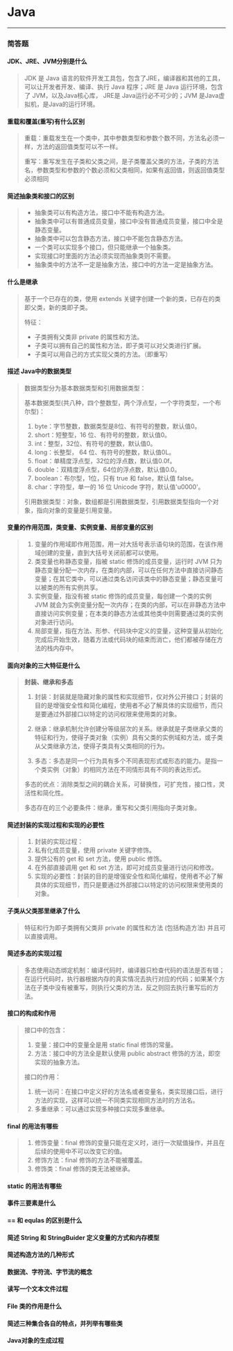 # Java

---

### 简答题

#### JDK、JRE、JVM分别是什么

>JDK 是 Java 语言的软件开发工具包，包含了JRE，编译器和其他的工具，可以让开发者开发、编译、执行 Java 程序；JRE 是 Java 运行环境，包含了 JVM，以及Java核心库， JRE是 Java运行必不可少的；JVM 是Java虚拟机，是Java的运行环境。

#### 重载和覆盖(重写)有什么区别

>重载：重载发生在一个类中，其中参数类型和参数个数不同，方法名必须一样，方法的返回值类型可以不一样。
>
>重写：重写发生在子类和父类之间，是子类覆盖父类的方法，子类的方法名，参数类型和参数的个数必须和父类相同，如果有返回值，则返回值类型必须相同

#### 简述抽象类和接口的区别

>* 抽象类可以有构造方法，接口中不能有构造方法。
>* 抽象类中可以有普通成员变量，接口中没有普通成员变量，接口中全是静态变量。
>* 抽象类中可以包含静态方法，接口中不能包含静态方法。
>* 一个类可以实现多个接口，但只能继承一个抽象类。
>* 实现接口时里面的方法必须实现而抽象类则不需要。
>* 抽象类中的方法不一定是抽象方法，接口中的方法一定是抽象方法。

#### 什么是继承

>基于一个已存在的类，使用 extends 关键字创建一个新的类，已存在的类即父类，新的类即子类。
>
>特征：
>
>* 子类拥有父类非 private 的属性和方法。
>* 子类可以拥有自己的属性和方法，即子类可以对父类进行扩展。
>* 子类可以用自己的方式实现父类的方法。（即重写）

#### 描述 Java中的数据类型

>数据类型分为基本数据类型和引用数据类型：
>
>基本数据类型(共八种，四个整数型，两个浮点型，一个字符类型，一个布尔型)：
>
>1. byte：字节整数，数据类型是8位、有符号的整数，默认值0。
>2. short：短整型，16 位、有符号的整数，默认值0。
>3. int：整型，32位、有符号的整数，默认值0。
>4. long：长整型， 64 位、有符号的整数，默认值0L。
>5. float：单精度浮点型，32位的浮点数，默认值0.0f。
>6. double：双精度浮点型，64位的浮点数，默认值0.0。
>7. boolean：布尔型，1位，只有 true 和 false，默认值 false。
>8. char：字符型，单一的 16 位 Unicode 字符，默认值'u0000'。
>
>引用数据类型：对象，数组都是引用数据类型，引用数据类型指向一个对象，指向对象的变量是引用变量。

#### 变量的作用范围，类变量、实例变量、局部变量的区别

>1. 变量的作用域即作用范围，用一对大括号表示语句块的范围，在该作用域创建的变量，直到大括号关闭前都可以使用。
>2. 类变量也称静态变量，指被 static 修饰的成员变量，运行时 JVM 只为静态变量分配一次内存，在类的内部，可以在任何方法中直接访问静态变量；在其它类中，可以通过类名访问该类中的静态变量；静态变量可以被类的所有实例共享。
>3. 实例变量，指没有被 static 修饰的成员变量，每创建一个类的实例 JVM 就会为实例变量分配一次内存；在类的内部，可以在非静态方法中直接访问实例变量；在本类的静态方法或其他类中则需要通过类的实例对象进行访问。
>4. 局部变量，指在方法、形参、代码块中定义的变量，这种变量从初始化完成后开始生效，随着方法或代码块的结束而消亡，他们都被存储在方法的栈内存中。 

#### 面向对象的三大特征是什么

   >**封装、继承和多态**
   >
   >1. 封装：封装就是隐藏对象的属性和实现细节，仅对外公开接口；封装的目的是增强安全性和简化编程，使用者不必了解具体的实现细节，而只是要通过外部接口以特定的访问权限来使用类的对象。
   >
   >2. 继承：继承机制允许创建分等级层次的关系。继承就是子类继承父类的特征和行为，使得子类对象（实例）具有父类的实例域和方法，或子类从父类继承方法，使得子类具有父类相同的行为。
   >
   >3. 多态：多态是同一个行为具有多个不同表现形式或形态的能力。是指一个类实例（对象）的相同方法在不同情形具有不同的表达形式。
   >
   >   多态的优点：消除类型之间的耦合关系，可替换性，可扩充性，接口性，灵活性和简化性。
   >
   >   多态存在的三个必要条件：继承，重写和父类引用指向子类对象。

#### 简述封装的实现过程和实现的必要性

>1. 封装的实现过程：
>   1. 私有化成员变量，使用 private 关键字修饰。
>   2. 提供公有的 get 和 set 方法，使用 public 修饰。
>   3. 在外部直接调用 get 和 set 方法，即可对成员变量进行访问和修改。
>2. 实现的必要性：封装的目的是增强安全性和简化编程，使用者不必了解具体的实现细节，而只是要通过外部接口以特定的访问权限来使用类的对象。

#### 子类从父类那里继承了什么

>特征和行为即子类拥有父类非 private 的属性和方法 (包括构造方法) 并且可以直接调用。

#### 简述多态的实现过程

>多态使用动态绑定机制：编译代码时，编译器只检查代码的语法是否有错；在运行代码时，执行器根据内存的真实情况去执行对应的代码；如果某个方法在子类中没有被重写，则执行父类的方法，反之则回去执行重写后的方法。

#### 接口的构成和作用

>接口中的包含：
>
>1. 变量：接口中的变量全是用 static final 修饰的常量。
>2. 方法：接口中的方法全是默认使用 public abstract 修饰的方法，即空实现的抽象方法。
>
>接口的作用：
>
>1. 统一访问：在接口中定义好的方法名或者变量名，类实现接口后，进行方法的实现，这样可以统一不同类实现相同方法时的方法名。
>2. 多重继承：可以通过实现多种接口实现多重继承。

#### final 的用法有哪些

>1. 修饰变量：final 修饰的变量只能在定义时，进行一次赋值操作，并且在后续的使用中不可以改变它的值。
>2. 修饰方法：final 修饰的方法不能被覆盖。
>3. 修饰类：final 修饰的类无法被继承。

#### static 的用法有哪些

#### 事件三要素是什么

#### == 和 equlas 的区别是什么

#### 简述 String 和 StringBuider 定义变量的方式和内存模型

#### 简述构造方法的几种形式

#### 数据流、字符流、字节流的概念

#### 读写一个文本文件过程

#### File 类的作用是什么

#### 简述三种集合各自的特点，并列举有哪些类

#### Java对象的生成过程
